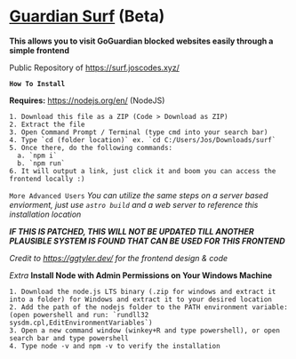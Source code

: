 # [Guardian Surf](https://surf.joscodes.xyz/) (Beta)

**This allows you to visit GoGuardian blocked websites easily through a simple frontend**

Public Repository of https://surf.joscodes.xyz/

__**`How To Install`**__

**Requires:** https://nodejs.org/en/ (NodeJS)
```
1. Download this file as a ZIP (Code > Download as ZIP)
2. Extract the file
3. Open Command Prompt / Terminal (type cmd into your search bar)
4. Type `cd (folder location)` ex. `cd C:/Users/Jos/Downloads/surf`
5. Once there, do the following commands:
  a. `npm i`
  b. `npm run`
6. It will output a link, just click it and boom you can access the frontend locally :)
```

`More Advanced Users`
*You can utilize the same steps on a server based enviorment, just use `astro build` and a web server to reference this installation location*

***IF THIS IS PATCHED, THIS WILL NOT BE UPDATED TILL ANOTHER PLAUSIBLE SYSTEM IS FOUND THAT CAN BE USED FOR THIS FRONTEND***

*Credit to https://ggtyler.dev/ for the frontend design & code*

*Extra*
**Install Node with Admin Permissions on Your Windows Machine**
```
1. Download the node.js LTS binary (.zip for windows and extract it into a folder) for Windows and extract it to your desired location
2. Add the path of the nodejs folder to the PATH environment variable: (open powershell and run: `rundll32 sysdm.cpl,EditEnvironmentVariables`)
3. Open a new command window (winkey+R and type powershell), or open search bar and type powershell
4. Type node -v and npm -v to verify the installation
```
